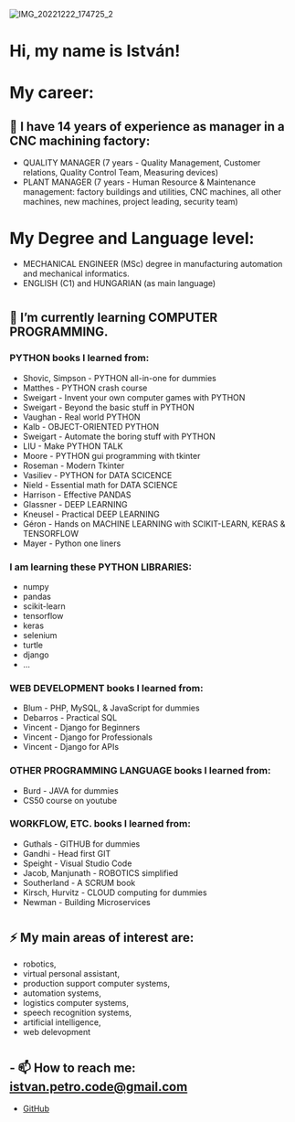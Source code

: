 ![IMG_20221222_174725_2](https://github.com/istvanpetro/istvanpetro/assets/115212178/e2ae08fe-56a5-464f-81d5-7c3111563532)

# Hi, my name is István!

# My career:
## 🔭 I have 14 years of experience as manager in a CNC machining factory:
  - QUALITY MANAGER (7 years - Quality Management, Customer relations, Quality Control Team, Measuring devices)
  - PLANT MANAGER (7 years - Human Resource & Maintenance management: factory buildings and utilities, CNC machines, all other machines, new machines, project leading, security team)
#

# My Degree and Language level:
  - MECHANICAL ENGINEER (MSc) degree in manufacturing automation and mechanical informatics.
  - ENGLISH (C1) and HUNGARIAN (as main language)
#
#

## 🌱 I’m currently learning COMPUTER PROGRAMMING.

### PYTHON books I learned from:
  - Shovic, Simpson - PYTHON all-in-one for dummies
  - Matthes - PYTHON crash course
  - Sweigart - Invent your own computer games with PYTHON
  - Sweigart - Beyond the basic stuff in PYTHON
  - Vaughan - Real world PYTHON
  - Kalb - OBJECT-ORIENTED PYTHON
  - Sweigart - Automate the boring stuff with PYTHON
  - LIU - Make PYTHON TALK
  - Moore - PYTHON gui programming with tkinter
  - Roseman - Modern Tkinter
  - Vasiliev - PYTHON for DATA SCICENCE
  - Nield - Essential math for DATA SCIENCE
  - Harrison - Effective PANDAS
  - Glassner - DEEP LEARNING
  - Kneusel - Practical DEEP LEARNING
  - Géron - Hands on MACHINE LEARNING with SCIKIT-LEARN, KERAS & TENSORFLOW
  - Mayer - Python one liners

### I am learning these PYTHON LIBRARIES:
  - numpy
  - pandas
  - scikit-learn
  - tensorflow
  - keras
  - selenium
  - turtle
  - django
  - ...

### WEB DEVELOPMENT books I learned from:
  - Blum - PHP, MySQL, & JavaScript for dummies
  - Debarros - Practical SQL
  - Vincent - Django for Beginners
  - Vincent - Django for Professionals
  - Vincent - Django for APIs

### OTHER PROGRAMMING LANGUAGE books I learned from:
  - Burd - JAVA for dummies
  - CS50 course on youtube

### WORKFLOW, ETC. books I learned from:
  - Guthals - GITHUB for dummies
  - Gandhi - Head first GIT
  - Speight - Visual Studio Code
  - Jacob, Manjunath - ROBOTICS simplified
  - Southerland - A SCRUM book
  - Kirsch, Hurvitz - CLOUD computing for dummies
  - Newman - Building Microservices
#
#

## ⚡ My main areas of interest are:
  - robotics,
  - virtual personal assistant,
  - production support computer systems,
  - automation systems,
  - logistics computer systems,
  - speech recognition systems,
  - artificial intelligence,
  - web delevopment
#

## - 📫 How to reach me: istvan.petro.code@gmail.com

<ul>
<li><a href="https://github.com/{{ site.github_username }}">GitHub</a></li>
</ul>

